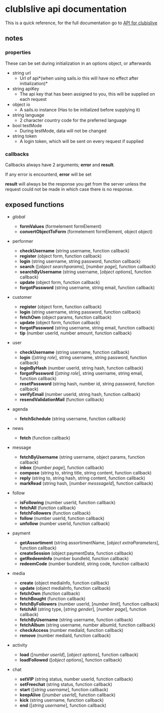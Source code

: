 # clubIslive api documentation

This is a quick reference, for the full documentation go to [API for clubislive](https://apidocs.clubislive.nl/)

## notes

### properties
These can be set during initialization in an options object, or afterwards

* string url
  * Url of api*(when using sails.io this will have no effect after initialization)*
* string apiKey
  * The api key that has been assigned to you, this will be supplied on each request
* object io
  * A sails.io instance (Has to be initialized before supplying it)
* string language
  * 2 character country code for the preferred language
* bool testMode
  * During testMode, data will not be changed
* string token
  * A login token, which will be sent on every request if supplied

### callbacks

Callbacks always have 2 arguments; **error** and **result**.

If any error is encounterd, **error** will be set

**result** will always be the response you get from the server unless the request could not be made in which case there is no response.

## exposed functions

* *global*
  * **formValues** (formelement formElement)
  * **convertObjectToForm** (formelement formElement, object object)

* performer
  * **checkUsername** (string username, function callback)
  * **register** (object form, function callback)
  * **login** (string username, string password, function callback)
  * **search** ([*object searchparams*], [*number page*], function callback)
  * **searchByUsername** (string username, [*object options*], function callback)
  * **update** (object form, function callback)
  * **forgotPassword** (string username, string email, function callback)

* customer
  * **register** (object form, function callback)
  * **login** (string username, string password, function callback)
  * **fetchOwn** (object params, function callback)
  * **update** (object form, function callback)
  * **forgotPassword** (string username, string email, function callback)
  * **tip** (number userId, number amount, function callback)

* user
  * **checkUsername** (string username, function callback)
  * **login** ([*string role*], string username, string password, function callback)
  * **loginByHash** (number userId, string hash, function callback)
  * **forgotPassword** ([*string role*], string username, string email, function callback)
  * **resetPassword** (string hash, number id, string password, function callback)
  * **verifyEmail** (number userId, string hash, function callback)
  * **resendValidationMail** (function callback)

* agenda
  * **fetchSchedule** (string username, function callback)

* news
  * **fetch** (function callback)

* message
  * **fetchByUsername** (string username, object params, function callback)
  * **inbox** ([*number page*], function callback)
  * **compose** (string to, string title, string content, function callback)
  * **reply** (string to, string hash, string content, function callback)
  * **markRead** (string hash, [*number messsageId*], function callback)

* follow
  * **isFollowing** (number userId, function callback)
  * **fetchAll** (function callback)
  * **fetchFollowers** (function callback)
  * **follow** (number userId, function callback)
  * **unfollow** (number userId, function callback)

* payment
  * **getAssortiment** (string assortimentName, [*object extraParameters*], function callback)
  * **createSession** (object paymentData, function callback)
  * **getRedeemInfo** (number bundleId, function callback)
  * **redeemCode** (number bundleId, string code, function callback)

* media
  * **create** (object mediaInfo, function callback)
  * **update** (object mediaInfo, function callback)
  * **fetchOwn** (function callback)
  * **fetchBought** (function callback)
  * **fetchByFollowers** (number userId, [*number limit*], function callback)
  * **fetchAll** (string type, [*string gender*], [*number page*], function callback)
  * **fetchByUsername** (string username, function callback)
  * **fetchAlbum** (string username, number albumId, function callback)
  * **checkAccess** (number mediaId, function callback)
  * **remove** (number mediaId, function callback)

* activity
  * **load** ([*number userId*], [*object options*], function callback)
  * **loadFollowed** ([*object options*], function callback)

* chat
  * **setVIP** (string status, number userId, function callback)
  * **setFreechat** (string status, function callback)
  * **start** ([*string username*], function callback)
  * **keepAlive** ([*number userId*], function callback)
  * **kick** (string username, function callback)
  * **end** ([*string username*], function callback)
